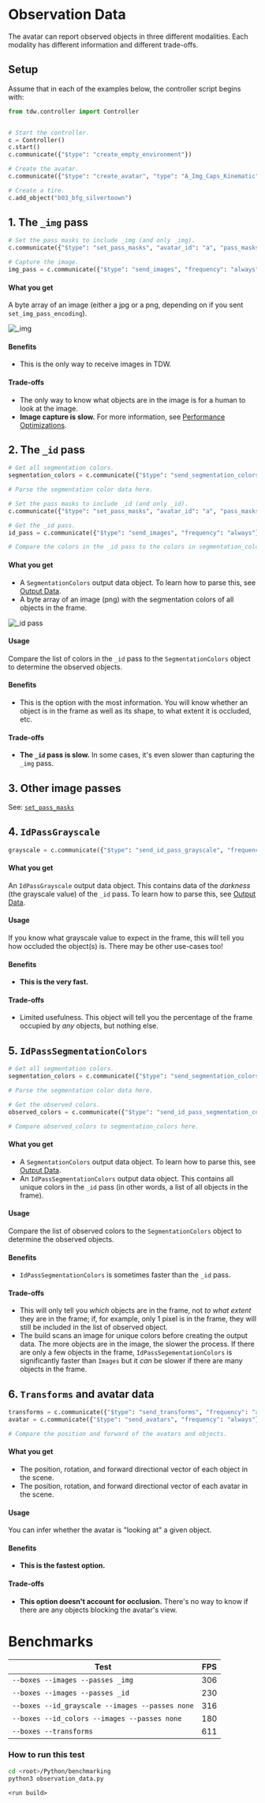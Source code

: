 # Observation Data

The avatar can report observed objects in three different modalities. Each modality has different information and different trade-offs.

## Setup

Assume that in each of the examples below, the controller script begins with:

```python
from tdw.controller import Controller


# Start the controller.
c = Controller()
c.start()
c.communicate({"$type": "create_empty_environment"})

# Create the avatar.
c.communicate({"$type": "create_avatar", "type": "A_Img_Caps_Kinematic", "id": "a"})

# Create a tire.
c.add_object("b03_bfg_silvertoown")
```

## 1. The `_img` pass

```python
# Set the pass masks to include _img (and only _img).
c.communicate({"$type": "set_pass_masks", "avatar_id": "a", "pass_masks": ["_img"]})

# Capture the image.
img_pass = c.communicate({"$type": "send_images", "frequency": "always"})
```

#### What you get

A byte array of an image (either a jpg or a png, depending on if you sent `set_img_pass_encoding`).

![_img](../images/b03_bfg_silvertoown.jpg)

#### Benefits

- This is the only way to receive images in TDW.

#### Trade-offs

- The only way to know what objects are in the image is for a human to look at the image.
- **Image capture is slow.** For more information, see [Performance Optimizations](performance_optimizations.md).

## 2. The `_id` pass

```python
# Get all segmentation colors.
segmentation_colors = c.communicate({"$type": "send_segmentation_colors", "frequency": "once"})

# Parse the segmentation color data here.

# Set the pass masks to include _id (and only _id).
c.communicate({"$type": "set_pass_masks", "avatar_id": "a", "pass_masks": ["_id"]})

# Get the _id pass.
id_pass = c.communicate({"$type": "send_images", "frequency": "always"})

# Compare the colors in the _id pass to the colors in segmentation_colors here.
```

#### What you get

- A `SegmentationColors` output data object. To learn how to parse this, see [Output Data](../api/output_data.md).
- A byte array of an image (png) with the segmentation colors of all objects in the frame.

![_id pass](../images/b03_bfg_silvertoown_id.png)

#### Usage

Compare the list of colors in the `_id` pass to the `SegmentationColors` object to determine the observed objects.

#### Benefits

- This is the option with the most information. You will know whether an object is in the frame as well as its shape, to what extent it is occluded, etc.

#### Trade-offs

- **The `_id` pass is slow.** In some cases, it's even slower than capturing the `_img` pass.

## 3. Other image passes

See: [`set_pass_masks`](https://github.com/threedworld-mit/tdw/blob/master/Documentation/api/command_api.md#set_pass_masks)

## 4. `IdPassGrayscale`

```python
grayscale = c.communicate({"$type": "send_id_pass_grayscale", "frequency": "always"})
```

#### What you get

An `IdPassGrayscale` output data object. This contains data of the _darkness_ (the grayscale value) of the `_id` pass. To learn how to parse this, see [Output Data](../api/output_data.md).

#### Usage

If you know what grayscale value to expect in the frame, this will tell you how occluded the object(s) is. There may be other use-cases too!

#### Benefits

- **This is the very fast.** 

#### Trade-offs

- Limited usefulness. This object will tell you the percentage of the frame occupied by _any_ objects, but nothing else.

## 5. `IdPassSegmentationColors`

```python
# Get all segmentation colors.
segmentation_colors = c.communicate({"$type": "send_segmentation_colors", "frequency": "once"})

# Parse the segmentation color data here.

# Get the observed colors.
observed_colors = c.communicate({"$type": "send_id_pass_segmentation_colors", "frequency": "always"})

# Compare observed_colors to segmentation_colors here.
```

#### What you get

- A `SegmentationColors` output data object. To learn how to parse this, see [Output Data](../api/output_data.md).
- An `IdPassSegmentationColors` output data object. This contains all unique colors in the `_id` pass (in other words, a list of all objects in the frame).

#### Usage

Compare the list of observed colors to the `SegmentationColors` object to determine the observed objects.

#### Benefits

- `IdPassSegmentationColors` is sometimes faster than the `_id` pass.

#### Trade-offs

- This will only tell you _which_ objects are in the frame, not _to what extent_ they are in the frame; if, for example, only 1 pixel is in the frame, they will still be included in the list of observed object.
- The build scans an image for unique colors before creating the output data. The more objects are in the image, the slower the process. If there are only a few objects in the frame, `IdPassSegementationColors` is significantly faster than `Images` but it _can_ be slower if there are many objects in the frame.

## 6. `Transforms` and avatar data

```python
transforms = c.communicate({"$type": "send_transforms", "frequency": "always"})
avatar = c.communicate({"$type": "send_avatars", "frequency": "always"})

# Compare the position and forward of the avatars and objects.
```

#### What you get

- The position, rotation, and forward directional vector of each object in the scene.
- The position, rotation, and forward directional vector of each avatar in the scene.

#### Usage

You can infer whether the avatar is "looking at" a given object.

#### Benefits

- **This is the fastest option.**

#### Trade-offs

- **This option doesn't account for occlusion.** There's no way to know if there are any objects blocking the avatar's view.

# Benchmarks

| Test                                            | FPS  |
| ----------------------------------------------- | ---- |
| `--boxes --images --passes _img`                | 306  |
| `--boxes --images --passes _id`                 | 230  |
| `--boxes --id_grayscale --images --passes none` | 316  |
| `--boxes --id_colors --images --passes none`    | 180  |
| `--boxes --transforms`                          | 611  |

### How to run this test

```bash
cd <root>/Python/benchmarking
python3 observation_data.py
```

```
<run build>
```

